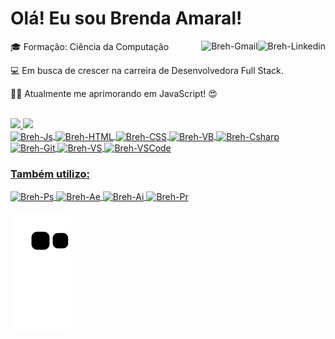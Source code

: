 # Olá! Eu sou Brenda Amaral!

<div style: "display: inline_block">
  <a href="https://www.linkedin.com/in/brenda-amaral-710641209/" target="_blank"><img align="right" alt="Breh-Linkedin" src="https://img.shields.io/badge/-LinkedIn-blue?style=flat&logo=Linkedin&logoColor=white&link=https://www.linkedin.com/in/brenda-amaral-710641209/" target="_blank"></a>
  <a href="mailto:brendaamaral2001@gmail.com"><img align="right" alt="Breh-Gmail" src="https://img.shields.io/badge/-Gmail-red?style=flat&logo=Gmail&logoColor=white&link=brendaamaral2001@gmail.com" target="_blank"></a>
</div>

:mortar_board: Formação: Ciência da Computação

:computer: Em busca de crescer na carreira de Desenvolvedora Full Stack.

:woman_technologist: Atualmente me aprimorando em JavaScript! :heart_eyes:

<div><br>
  <a href="https://github.com/Breh2001/"/>
  <img height="160cm" src="https://github-readme-stats.vercel.app/api?username=Breh2001&show_icons=true&theme=bear"/>
  <img height="160cm" src="https://github-readme-stats.vercel.app/api/top-langs/?username=Breh2001&layout=compact&langs_count=16&theme=bear"/>
</div>
  
<div style: "display: inline_block">
  <img align="center" alt="Breh-Js" src="https://img.shields.io/badge/-Javascript-blue?style=flat&logo=JavaScript&logoColor=white&color=yellow"/>
  <img align="center" alt="Breh-HTML" src="https://img.shields.io/badge/-HTML5-blue?style=flat&logo=HTML5&logoColor=white&color=important"/>
  <img align="center" alt="Breh-CSS" src="https://img.shields.io/badge/-CSS3-blue?style=flat&logo=CSS3&logoColor=white&color=blue"/>
  <img align="center" alt="Breh-VB" src="https://img.shields.io/badge/-VisualBasic.Net-blue?style=flat&logo=visualbasic&logoColor=white&color=blueviolet"/>
  <img align="center" alt="Breh-Csharp" src="https://img.shields.io/badge/-Csharp-blue?style=flat&logo=Csharp&logoColor=white&color=blueviolet"/>
  <img align="center" alt="Breh-Git" src="https://img.shields.io/badge/-Git-blue?style=flat&logo=Git&logoColor=white&color=orange"/>
  <img align="center" alt="Breh-VS" src="https://img.shields.io/badge/-VisualStudio-blue?style=flat&logo=visualstudio&logoColor=white&color=blueviolet"/>
  <img align="center" alt="Breh-VSCode" src="https://img.shields.io/badge/-VSCode-blue?style=flat&logo=visualstudiocode&logoColor=white&color=informational"/>
</div>
  
### Também utilizo:
  
<div style: "display: inline_block">
  <img align="center" alt="Breh-Ps" src="https://img.shields.io/badge/-Photoshop-blue?style=flat&logo=adobephotoshop&logoColor=white&color=blue"/>
  <img align="center" alt="Breh-Ae" src="https://img.shields.io/badge/-AfterEffects-blue?style=flat&logo=adobeaftereffects&logoColor=white&color=blueviolet"/>
  <img align="center" alt="Breh-Ai" src="https://img.shields.io/badge/-Illustrator-blue?style=flat&logo=adobeillustrator&logoColor=white&color=orange"/>
  <img align="center" alt="Breh-Pr" src="https://img.shields.io/badge/-Premiere-blue?style=flat&logo=adobepremierepro&logoColor=white&color=blueviolet"/>
</div>

![Snake animation](https://github.com/Breh2001/Breh2001/blob/output/github-contribution-grid-snake.svg)
